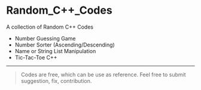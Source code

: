 # Random_C++_Codes
A collection of Random C++ Codes

* Number Guessing Game
* Number Sorter (Ascending/Descending)
* Name or String List Manipulation
* Tic-Tac-Toe C++

***
> Codes are free, which can be use as reference.
> Feel free to submit suggestion, fix, contribution.
